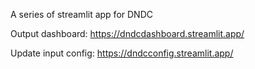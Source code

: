 A series of streamlit app for DNDC

Output dashboard: https://dndcdashboard.streamlit.app/

Update input config: https://dndcconfig.streamlit.app/ 

